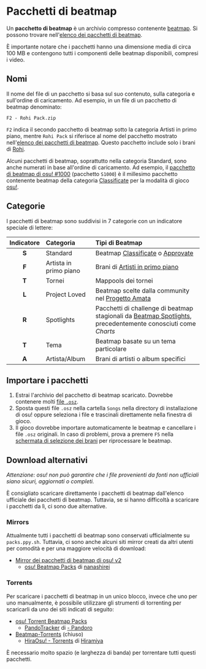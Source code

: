 # Pacchetti di beatmap

Un **pacchetto di beatmap** è un archivio compresso contenente [beatmap](/wiki/Beatmap). Si possono trovare nell'[elenco dei pacchetti di beatmap](https://osu.ppy.sh/beatmaps/packs).

È importante notare che i pacchetti hanno una dimensione media di circa 100 MB e contengono tutti i componenti delle beatmap disponibili, compresi i video.

## Nomi

Il nome del file di un pacchetto si basa sul suo contenuto, sulla categoria e sull'ordine di caricamento. Ad esempio, in un file di un pacchetto di beatmap denominato:

```
F2 - Rohi Pack.zip
```

`F2` indica il secondo pacchetto di beatmap sotto la categoria Artisti in primo piano, mentre `Rohi Pack` si riferisce al nome del pacchetto mostrato nell'[elenco dei pacchetti di beatmap](https://osu.ppy.sh/beatmaps/packs/F2). Questo pacchetto include solo i brani di [Rohi](https://osu.ppy.sh/beatmaps/artists/82).

Alcuni pacchetti di beatmap, soprattutto nella categoria Standard, sono anche numerati in base all'ordine di caricamento. Ad esempio, il [pacchetto di beatmap di osu! #1000](https://osu.ppy.sh/beatmaps/packs/S1000) (pacchetto `S1000`) è il millesimo pacchetto contenente beatmap della categoria [Classificate](/wiki/Beatmap/Category#classificate) per la modalità di gioco [osu!](/wiki/Game_mode/osu!).

## Categorie

I pacchetti di beatmap sono suddivisi in 7 categorie con un indicatore speciale di lettere:

| Indicatore | Categoria | Tipi di Beatmap |
| :-: | :-- | :-- |
| **S** | Standard | Beatmap [Classificate](/wiki/Beatmap/Category#classificate) o [Approvate]( /wiki/Beatmap/Category#approvate) |
| **F** | Artista in primo piano | Brani di [Artisti in primo piano](/wiki/People/Featured_Artists) |
| **T** | Tornei | Mappools dei tornei |
| **L** | Project Loved | Beatmap scelte dalla community nel [Progetto Amata](/wiki/Community/Project_Loved) |
| **R** | Spotlights | Pacchetti di challenge di beatmap stagionali da [Beatmap Spotlights](/wiki/Beatmap_Spotlights), precedentemente conosciuti come *Charts* |
| **T** | Tema | Beatmap basate su un tema particolare |
| **A** | Artista/Album | Brani di artisti o album specifici |

## Importare i pacchetti

1. Estrai l'archivio del pacchetto di beatmap scaricato. Dovrebbe contenere molti [file `.osz`](/wiki/Client/File_formats/osz_(file_format)).
2. Sposta questi file `.osz` nella cartella `Songs` nella directory di installazione di osu! oppure seleziona i file e trascinali direttamente nella finestra di gioco.
3. Il gioco dovrebbe importare automaticamente le beatmap e cancellare i file `.osz` originali. In caso di problemi, prova a premere `F5` nella [schermata di selezione dei brani](/wiki/Client/Interface#song-select) per riprocessare le beatmap.

## Download alternativi

*Attenzione: osu! non può garantire che i file provenienti da fonti non ufficiali siano sicuri, aggiornati o completi.*

È consigliato scaricare direttamente i pacchetti di beatmap dall'elenco ufficiale dei pacchetti di beatmap. Tuttavia, se si hanno difficoltà a scaricare i pacchetti da lì, ci sono due alternative.

### Mirrors

Attualmente tutti i pacchetti di beatmap sono conservati ufficialmente su `packs.ppy.sh`. Tuttavia, ci sono anche alcuni siti mirror creati da altri utenti per comodità e per una maggiore velocità di download:

- [Mirror dei pacchetti di beatmap di osu! v2](https://osu.ppy.sh/community/forums/topics/57381)
  - [osu! Beatmap Packs](http://osu.yas-online.net/) di [nanashirei](https://osu.ppy.sh/users/807630)

### Torrents

Per scaricare i pacchetti di beatmap in un unico blocco, invece che uno per uno manualmente, è possibile utilizzare gli strumenti di torrenting per scaricarli da uno dei siti indicati di seguito:

- [osu! Torrent Beatmap Packs](https://osu.ppy.sh/community/forums/topics/687910)
  - [PandoTracker](https://pandotracker.me) di [- Pandoro](https://osu.ppy.sh/users/2574057)
- [Beatmap-Torrents](https://osu.ppy.sh/community/forums/topics/147478) (chiuso)
  - [HiraOsu! - Torrents](http://osu.hiramiya.me/torrents.htm) di [Hiramiya](https://osu.ppy.sh/users/1313441)

È necessario molto spazio (e larghezza di banda) per torrentare tutti questi pacchetti.
